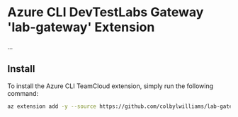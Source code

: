 # Azure CLI DevTestLabs Gateway 'lab-gateway' Extension

...

## Install

To install the Azure CLI TeamCloud extension, simply run the following command:

```sh
az extension add -y --source https://github.com/colbylwilliams/lab-gateway/releases/latest/download/lab_gateway-0.4.0-py2.py3-none-any.whl
```
